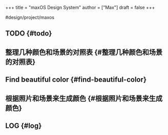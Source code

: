 +++
title = "maxOS Design System"
author = ["Max"]
draft = false
+++

\#design/project/maxos


## TODO {#todo}


## 整理几种颜色和场景的对照表 {#整理几种颜色和场景的对照表}


## Find beautiful color {#find-beautiful-color}


## 根据照片和场景来生成颜色 {#根据照片和场景来生成颜色}


## LOG {#log}
